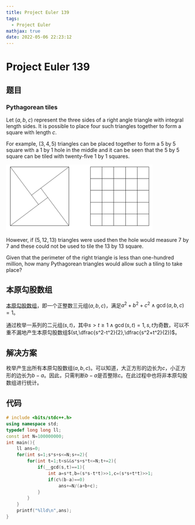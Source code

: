 ```yaml
---
title: Project Euler 139
tags:
  - Project Euler
mathjax: true
date: 2022-05-06 22:23:12
---
```


<escape><!-- more --></escape>
    

# Project Euler 139
## 题目
### Pythagorean tiles
Let $(a, b, c)$ represent the three sides of a right angle triangle with integral length sides. It is possible to place four such triangles together to form a square with length $c$.

For example, $(3, 4, 5)$ triangles can be placed together to form a $5$ by $5$ square with a $1$ by $1$ hole in the middle and it can be seen that the $5$ by $5$ square can be tiled with twenty-five $1$ by $1$ squares.

![](../images/p139.png)

However, if $(5, 12, 13)$ triangles were used then the hole would measure $7$ by $7$ and these could not be used to tile the $13$ by $13$ square.

Given that the perimeter of the right triangle is less than one-hundred million, how many Pythagorean triangles would allow such a tiling to take place?

## 本原勾股数组

[本原](https://mathworld.wolfram.com/PrimitivePythagoreanTriple.html)[勾股数组](https://mathworld.wolfram.com/PythagoreanTriple.html)，即一个正整数三元组$(a,b,c)$，满足$a^2+b^2+c^2\wedge\gcd(a,b,c)=1$。

通过枚举一系列的二元组$(s,t)$，其中$s>t\geq 1\wedge\gcd(s,t)=1,s,t$为奇数，可以不重不漏地产生本原勾股数组$(st,\dfrac{s^2-t^2}{2},\dfrac{s^2+t^2}{2})$。

## 解决方案

枚举产生出所有本原勾股数组$(a,b,c)$。可以知道，大正方形的边长为$c$，小正方形的边长为$b-a$。因此，只需判断$b-a$是否整除$c$。在此过程中也将非本原勾股数组进行统计。

## 代码

```C++
# include <bits/stdc++.h>
using namespace std;
typedef long long ll;
const int N=100000000;
int main(){
    ll ans=0;
    for(int s=1;s*s+s<=N;s+=2){
        for(int t=1;t<s&&s*s+s*t<=N;t+=2){
            if(__gcd(s,t)==1){
                int a=s*t,b=(s*s-t*t)>>1,c=(s*s+t*t)>>1;
                if(c%(b-a)==0)
                    ans+=N/(a+b+c);
            }
        }
    }
    printf("%lld\n",ans);
}

```
